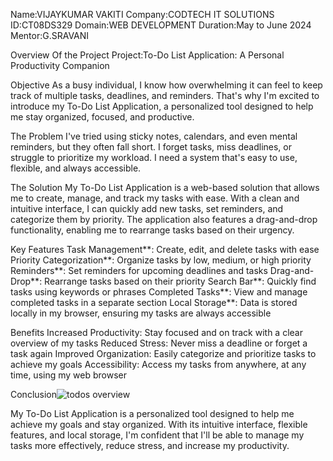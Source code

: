 Name:VIJAYKUMAR VAKITI
Company:CODTECH IT SOLUTIONS
ID:CT08DS329
Domain:WEB DEVELOPMENT
Duration:May to June 2024
Mentor:G.SRAVANI

Overview Of the Project
Project:To-Do List Application: A Personal Productivity Companion

Objective
    As a busy individual, I know how overwhelming it can feel to keep track of multiple tasks, deadlines, and reminders. That's why I'm excited to introduce my To-Do List Application, a personalized tool designed to help me stay organized, focused, and productive.

The Problem
   I've tried using sticky notes, calendars, and even mental reminders, but they often fall short. I forget tasks, miss deadlines, or struggle to prioritize my workload. I need a system that's easy to use, flexible, and always accessible.

The Solution
   My To-Do List Application is a web-based solution that allows me to create, manage, and track my tasks with ease. With a clean and intuitive interface, I can quickly add new tasks, set reminders, and categorize them by priority. The application also features a drag-and-drop functionality, enabling me to rearrange tasks based on their urgency.

Key Features
    Task Management**: Create, edit, and delete tasks with ease
    Priority Categorization**: Organize tasks by low, medium, or high priority
    Reminders**: Set reminders for upcoming deadlines and tasks
    Drag-and-Drop**: Rearrange tasks based on their priority
    Search Bar**: Quickly find tasks using keywords or phrases
    Completed Tasks**: View and manage completed tasks in a separate section
    Local Storage**: Data is stored locally in my browser, ensuring my tasks are always accessible

Benefits
Increased Productivity: Stay focused and on track with a clear overview of my tasks
Reduced Stress: Never miss a deadline or forget a task again
Improved Organization: Easily categorize and prioritize tasks to achieve my goals
Accessibility: Access my tasks from anywhere, at any time, using my web browser


Conclusion![todos overview](https://github.com/vakitivijay/CODTECH-Internship-Task1/assets/151705799/c04d4a90-b63c-4bcd-a9c7-8126f5b5b57e)


My To-Do List Application is a personalized tool designed to help me achieve my goals and stay organized. With its intuitive interface, flexible features, and local storage, I'm confident that I'll be able to manage my tasks more effectively, reduce stress, and increase my productivity.
